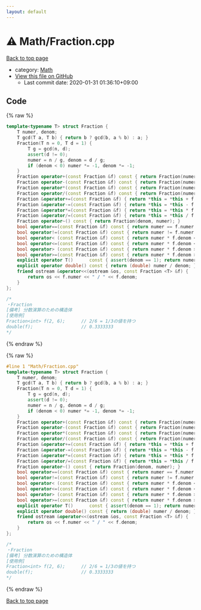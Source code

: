 ```yaml
---
layout: default
---
```


<!-- mathjax config similar to math.stackexchange -->
<script type="text/javascript" async
  src="https://cdnjs.cloudflare.com/ajax/libs/mathjax/2.7.5/MathJax.js?config=TeX-MML-AM_CHTML">
</script>
<script type="text/x-mathjax-config">
  MathJax.Hub.Config({
    TeX: { equationNumbers: { autoNumber: "AMS" }},
    tex2jax: {
      inlineMath: [ ['$','$'] ],
      processEscapes: true
    },
    "HTML-CSS": { matchFontHeight: false },
    displayAlign: "left",
    displayIndent: "2em"
  });
</script>

<script type="text/javascript" src="https://cdnjs.cloudflare.com/ajax/libs/jquery/3.4.1/jquery.min.js"></script>
<script src="https://cdn.jsdelivr.net/npm/jquery-balloon-js@1.1.2/jquery.balloon.min.js" integrity="sha256-ZEYs9VrgAeNuPvs15E39OsyOJaIkXEEt10fzxJ20+2I=" crossorigin="anonymous"></script>
<script type="text/javascript" src="../../assets/js/copy-button.js"></script>
<link rel="stylesheet" href="../../assets/css/copy-button.css" />


# :warning: Math/Fraction.cpp

<a href="../../index.html">Back to top page</a>

* category: <a href="../../index.html#a49950aa047c2292e989e368a97a3aae">Math</a>
* <a href="{{ site.github.repository_url }}/blob/master/Math/Fraction.cpp">View this file on GitHub</a>
    - Last commit date: 2020-01-31 01:36:10+09:00




## Code

<a id="unbundled"></a>
{% raw %}
```cpp
template<typename T> struct Fraction {
    T numer, denom;
    T gcd(T a, T b) { return b ? gcd(b, a % b) : a; }
    Fraction(T n = 0, T d = 1) {
        T g = gcd(n, d);
        assert(d != 0);
        numer = n / g, denom = d / g;
        if (denom < 0) numer *= -1, denom *= -1;
    }
    Fraction operator+(const Fraction &f) const { return Fraction(numer * f.denom + denom * f.numer, denom * f.denom); }
    Fraction operator-(const Fraction &f) const { return Fraction(numer * f.denom - denom * f.numer, denom * f.denom); }
    Fraction operator*(const Fraction &f) const { return Fraction(numer * f.numer, denom * f.denom); }
    Fraction operator/(const Fraction &f) const { return Fraction(numer * f.denom, denom * f.numer); }
    Fraction &operator+=(const Fraction &f) { return *this = *this + f; }
    Fraction &operator-=(const Fraction &f) { return *this = *this - f; }
    Fraction &operator*=(const Fraction &f) { return *this = *this * f; }
    Fraction &operator/=(const Fraction &f) { return *this = *this / f; }
    Fraction operator~() const { return Fraction(denom, numer); }
    bool operator==(const Fraction &f) const { return numer == f.numer and denom == f.denom; }
    bool operator!=(const Fraction &f) const { return numer != f.numer  or denom != f.denom; }
    bool operator< (const Fraction &f) const { return numer * f.denom <  f.numer * denom; }
    bool operator<=(const Fraction &f) const { return numer * f.denom <= f.numer * denom; }
    bool operator> (const Fraction &f) const { return numer * f.denom >  f.numer * denom; }
    bool operator>=(const Fraction &f) const { return numer * f.denom >= f.numer * denom; }
    explicit operator T()      const { assert(denom == 1); return numer; }
    explicit operator double() const { return (double) numer / denom; }
    friend ostream &operator<<(ostream &os, const Fraction <T> &f) {
        return os << f.numer << " / " << f.denom;
    }
};

/*
・Fraction
[備考] 分数演算のための構造体
[使用例]
Fraction<int> f(2, 6);      // 2/6 = 1/3の値を持つ
double(f);                  // 0.3333333
*/

```
{% endraw %}

<a id="bundled"></a>
{% raw %}
```cpp
#line 1 "Math/Fraction.cpp"
template<typename T> struct Fraction {
    T numer, denom;
    T gcd(T a, T b) { return b ? gcd(b, a % b) : a; }
    Fraction(T n = 0, T d = 1) {
        T g = gcd(n, d);
        assert(d != 0);
        numer = n / g, denom = d / g;
        if (denom < 0) numer *= -1, denom *= -1;
    }
    Fraction operator+(const Fraction &f) const { return Fraction(numer * f.denom + denom * f.numer, denom * f.denom); }
    Fraction operator-(const Fraction &f) const { return Fraction(numer * f.denom - denom * f.numer, denom * f.denom); }
    Fraction operator*(const Fraction &f) const { return Fraction(numer * f.numer, denom * f.denom); }
    Fraction operator/(const Fraction &f) const { return Fraction(numer * f.denom, denom * f.numer); }
    Fraction &operator+=(const Fraction &f) { return *this = *this + f; }
    Fraction &operator-=(const Fraction &f) { return *this = *this - f; }
    Fraction &operator*=(const Fraction &f) { return *this = *this * f; }
    Fraction &operator/=(const Fraction &f) { return *this = *this / f; }
    Fraction operator~() const { return Fraction(denom, numer); }
    bool operator==(const Fraction &f) const { return numer == f.numer and denom == f.denom; }
    bool operator!=(const Fraction &f) const { return numer != f.numer  or denom != f.denom; }
    bool operator< (const Fraction &f) const { return numer * f.denom <  f.numer * denom; }
    bool operator<=(const Fraction &f) const { return numer * f.denom <= f.numer * denom; }
    bool operator> (const Fraction &f) const { return numer * f.denom >  f.numer * denom; }
    bool operator>=(const Fraction &f) const { return numer * f.denom >= f.numer * denom; }
    explicit operator T()      const { assert(denom == 1); return numer; }
    explicit operator double() const { return (double) numer / denom; }
    friend ostream &operator<<(ostream &os, const Fraction <T> &f) {
        return os << f.numer << " / " << f.denom;
    }
};

/*
・Fraction
[備考] 分数演算のための構造体
[使用例]
Fraction<int> f(2, 6);      // 2/6 = 1/3の値を持つ
double(f);                  // 0.3333333
*/

```
{% endraw %}

<a href="../../index.html">Back to top page</a>

